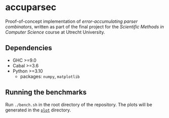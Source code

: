 # accuparsec

Proof-of-concept implementation of *error-accumulating parser combinators*, written as part of the final project for the *Scientific Methods in Computer Science* course at Utrecht University.

## Dependencies

* GHC >=9.0
* Cabal >=3.6
* Python >=3.10
  * packages: `numpy`, `matplotlib`

## Running the benchmarks

Run `./bench.sh` in the root directory of the repository. The plots will be generated in the [`plot`](plot) directory.
